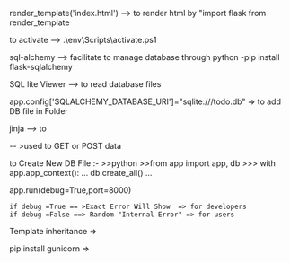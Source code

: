 render_template('index.html') --> to render html by "import flask from render_template

to activate --> .\env\Scripts\activate.ps1

sql-alchemy --> facilitate to manage database through python -pip install flask-sqlalchemy       

SQL lite Viewer --> to read database files

app.config['SQLALCHEMY_DATABASE_URI']="sqlite:///todo.db" => to add DB file in Folder

jinja --> to 

<form action="/" method="POST"  class="p-5"> -- >used to GET or POST data

to Create New DB File :- 
        >>python
        >>from app import app, db
        >>> with app.app_context():
        ...     db.create_all()
        ...

 app.run(debug=True,port=8000) 

    if debug =True == >Exact Error Will Show  => for developers
    if debug =False ==> Random "Internal Error" => for users

Template inheritance => 

pip install gunicorn => 